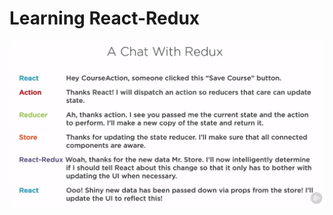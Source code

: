 # Learning React-Redux

![React-Redux-Chat](javascript-fundamentals/ReactLearning/redux-execirses/counter-eggheadio/images/react-redux-chat.PNG)
